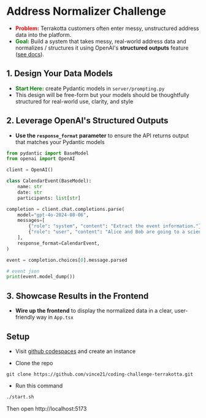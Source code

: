 # Address Normalizer Challenge

- <span style="color:red">**Problem:**</span> Terrakotta customers often enter messy, unstructured address data into the platform.
- <span style="color:green">**Goal:**</span> Build a system that takes messy, real-world address data and normalizes / structures it using OpenAI's **structured outputs** feature ([see docs](https://platform.openai.com/docs/guides/structured-outputs)).

## 1. **Design Your Data Models**
- <span style="color:green">**Start Here:**</span> create Pydantic models in `server/prompting.py`
- This design will be free-form but your models should be thoughtfully structured for real-world use, clarity, and style

## 2. **Leverage OpenAI's Structured Outputs**
- **Use the `response_format` parameter** to ensure the API returns output that matches your Pydantic models


```python
from pydantic import BaseModel
from openai import OpenAI

client = OpenAI()

class CalendarEvent(BaseModel):
    name: str
    date: str
    participants: list[str]

completion = client.chat.completions.parse(
    model="gpt-4o-2024-08-06",
    messages=[
        {"role": "system", "content": "Extract the event information."},
        {"role": "user", "content": "Alice and Bob are going to a science fair on Friday."},
    ],
    response_format=CalendarEvent,
)

event = completion.choices[0].message.parsed

# event json
print(event.model_dump())
```


## 3. **Showcase Results in the Frontend**
- **Wire up the frontend** to display the normalized data in a clear, user-friendly way in `App.tsx`

## Setup

- Visit [github codespaces](https://github.com/features/codespaces) and create an instance

- Clone the repo

```
git clone https://github.com/vince21/coding-challenge-terrakotta.git
```

- Run this command

```bash
./start.sh
```

Then open http://localhost:5173
